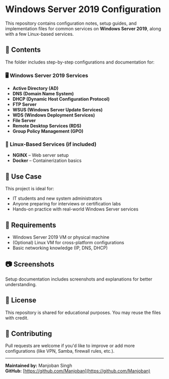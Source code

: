 # Windows Server 2019 Configuration

This repository contains configuration notes, setup guides, and implementation files for common services on **Windows Server 2019**, along with a few Linux-based services.

## 📁 Contents

The folder includes step-by-step configurations and documentation for:

### 🖥️ Windows Server 2019 Services

- **Active Directory (AD)**
- **DNS (Domain Name System)**
- **DHCP (Dynamic Host Configuration Protocol)**
- **FTP Server**
- **WSUS (Windows Server Update Services)**
- **WDS (Windows Deployment Services)**
- **File Server**
- **Remote Desktop Services (RDS)**
- **Group Policy Management (GPO)**

### 🐧 Linux-Based Services (if included)

- **NGINX** – Web server setup
- **Docker** – Containerization basics

## 🔧 Use Case

This project is ideal for:

- IT students and new system administrators
- Anyone preparing for interviews or certification labs
- Hands-on practice with real-world Windows Server services

## 📌 Requirements

- Windows Server 2019 VM or physical machine
- (Optional) Linux VM for cross-platform configurations
- Basic networking knowledge (IP, DNS, DHCP)

## 📷 Screenshots

Setup documentation includes screenshots and explanations for better understanding.

## 📜 License

This repository is shared for educational purposes. You may reuse the files with credit.

## 🤝 Contributing

Pull requests are welcome if you'd like to improve or add more configurations (like VPN, Samba, firewall rules, etc.).

---

**Maintained by:** Manjoban Singh  
**GitHub:** [https://github.com/Manjoban](https://github.com/Manjoban)
